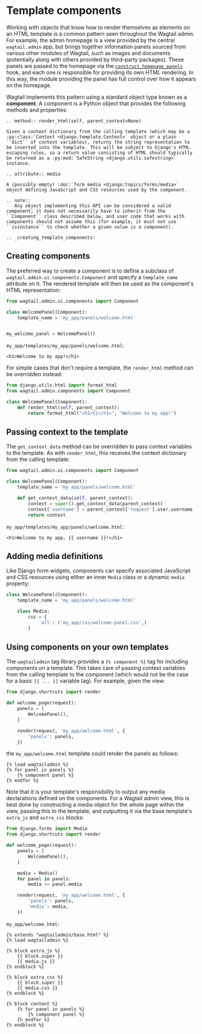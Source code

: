 # Template components

Working with objects that know how to render themselves as elements on an HTML template is a common pattern seen throughout the Wagtail admin. For example, the admin homepage is a view provided by the central `wagtail.admin` app, but brings together information panels sourced from various other modules of Wagtail, such as images and documents (potentially along with others provided by third-party packages). These panels are passed to the homepage via the [`construct_homepage_panels`](../reference/hooks.html#construct-homepage-panels) hook, and each one is responsible for providing its own HTML rendering. In this way, the module providing the panel has full control over how it appears on the homepage.

Wagtail implements this pattern using a standard object type known as a **component**. A component is a Python object that provides the following methods and properties:

```eval_rst
.. method:: render_html(self, parent_context=None)

Given a context dictionary from the calling template (which may be a :py:class:`Context <django.template.Context>` object or a plain ``dict`` of context variables), returns the string representation to be inserted into the template. This will be subject to Django's HTML escaping rules, so a return value consisting of HTML should typically be returned as a :py:mod:`SafeString <django.utils.safestring>` instance.

.. attribute:: media

A (possibly empty) :doc:`form media <django:topics/forms/media>` object defining JavaScript and CSS resources used by the component.

.. note::
   Any object implementing this API can be considered a valid component; it does not necessarily have to inherit from the ``Component`` class described below, and user code that works with components should not assume this (for example, it must not use ``isinstance`` to check whether a given value is a component).
```

```eval_rst
.. _creating_template_components:
```
## Creating components

The preferred way to create a component is to define a subclass of `wagtail.admin.ui.components.Component` and specify a `template_name` attribute on it. The rendered template will then be used as the component's HTML representation:

```python
from wagtail.admin.ui.components import Component

class WelcomePanel(Component):
    template_name = 'my_app/panels/welcome.html'


my_welcome_panel = WelcomePanel()
```

`my_app/templates/my_app/panels/welcome.html`:

```html+django
<h1>Welcome to my app!</h1>
```

For simple cases that don't require a template, the `render_html` method can be overridden instead:

```python
from django.utils.html import format_html
from wagtail.admin.components import Component

class WelcomePanel(Component):
    def render_html(self, parent_context):
        return format_html("<h1>{}</h1>", "Welcome to my app!")
```


## Passing context to the template

The `get_context_data` method can be overridden to pass context variables to the template. As with `render_html`, this receives the context dictionary from the calling template:

```python
from wagtail.admin.ui.components import Component

class WelcomePanel(Component):
    template_name = 'my_app/panels/welcome.html'

    def get_context_data(self, parent_context):
        context = super().get_context_data(parent_context)
        context['username'] = parent_context['request'].user.username
        return context
```

`my_app/templates/my_app/panels/welcome.html`:

```html+django
<h1>Welcome to my app, {{ username }}!</h1>
```


## Adding media definitions

Like Django form widgets, components can specify associated JavaScript and CSS resources using either an inner `Media` class or a dynamic `media` property:

```python
class WelcomePanel(Component):
    template_name = 'my_app/panels/welcome.html'

    class Media:
        css = {
            'all': ('my_app/css/welcome-panel.css',)
        }
```


## Using components on your own templates

The `wagtailadmin` tag library provides a `{% component %}` tag for including components on a template. This takes care of passing context variables from the calling template to the component (which would not be the case for a basic `{{ ... }}` variable tag). For example, given the view:

```python
from django.shortcuts import render

def welcome_page(request):
    panels = [
        WelcomePanel(),
    ]

    render(request, 'my_app/welcome.html', {
        'panels': panels,
    })
```

the `my_app/welcome.html` template could render the panels as follows:

```html+django
{% load wagtailadmin %}
{% for panel in panels %}
    {% component panel %}
{% endfor %}
```

Note that it is your template's responsibility to output any media declarations defined on the components. For a Wagtail admin view, this is best done by constructing a media object for the whole page within the view, passing this to the template, and outputting it via the base template's `extra_js` and `extra_css` blocks:

```python
from django.forms import Media
from django.shortcuts import render

def welcome_page(request):
    panels = [
        WelcomePanel(),
    ]

    media = Media()
    for panel in panels:
        media += panel.media

    render(request, 'my_app/welcome.html', {
        'panels': panels,
        'media': media,
    })
```

``my_app/welcome.html``:

```html+django
{% extends "wagtailadmin/base.html" %}
{% load wagtailadmin %}

{% block extra_js %}
    {{ block.super }}
    {{ media.js }}
{% endblock %}

{% block extra_css %}
    {{ block.super }}
    {{ media.css }}
{% endblock %}

{% block content %}
    {% for panel in panels %}
        {% component panel %}
    {% endfor %}
{% endblock %}
```
